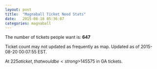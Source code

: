 ```yaml
---
layout: post
title:  "Magnaball Ticket Need Stats"
date:   2015-08-18 05:36:07
categories: magnaball
---
```


The number of tickets people want is: <strong>647</strong>

Ticket count may not updated as frequently as map. Updated as of 2015-08-20 00:07:55 EST.

At $225 a ticket, that would be <strong>$145575</strong> in GA tickets.